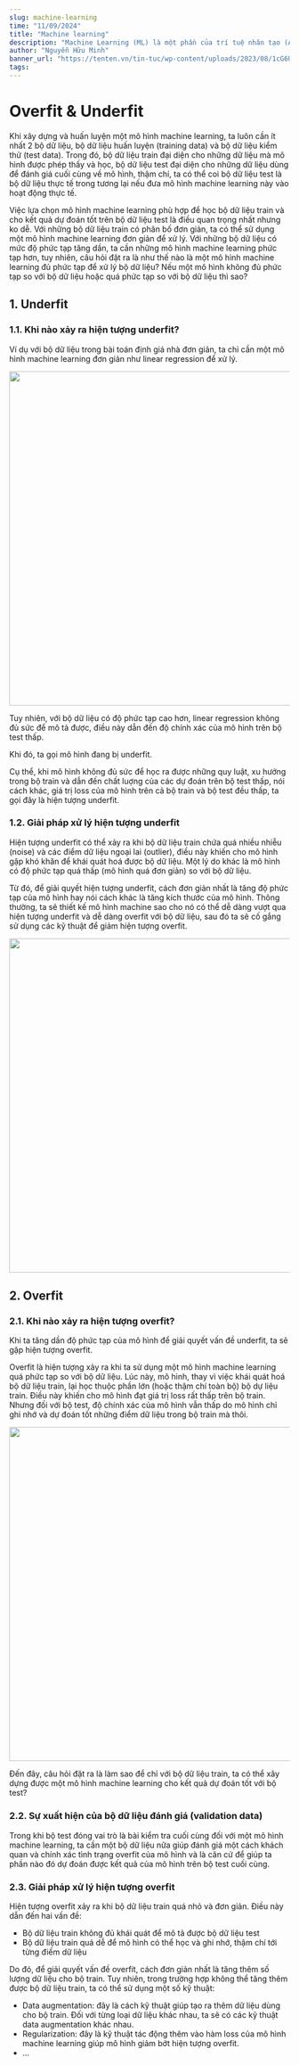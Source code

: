 ```yaml
---
slug: machine-learning
time: "11/09/2024"
title: "Machine learning"
description: "Machine Learning (ML) là một phần của trí tuệ nhân tạo (AI) mà chúng ta dùng để xây dựng các mô hình hoặc chương trình máy tính có khả năng tự học từ dữ liệu."
author: "Nguyễn Hữu Minh"
banner_url: "https://tenten.vn/tin-tuc/wp-content/uploads/2023/08/1cG6U1qstYDijh9bPL42e-Q.jpg"
tags:
---
```


# Overfit & Underfit

Khi xây dựng và huấn luyện một mô hình machine learning, ta luôn cần ít nhất 2 bộ dữ liệu, bộ dữ liệu huấn luyện (training data) và bộ dữ liệu kiểm thử (test data).
Trong đó, bộ dữ liệu train đại diện cho những dữ liệu mà mô hình được phép thấy và học, bộ dữ liệu test đại diện cho những dữ liệu dùng để đánh giá cuối cùng về mô hình, thậm chí, ta có thể coi bộ dữ liệu test là bộ dữ liệu thực tế trong tương lại nếu đưa mô hình machine learning này vào hoạt động thực tế.

Việc lựa chọn mô hình machine learning phù hợp để học bộ dữ liệu train và cho kết quả dự đoán tốt trên bộ dữ liệu test là điều quan trọng nhất nhưng ko dễ.
Với những bộ dữ liệu train có phân bố đơn giản, ta có thể sử dụng một mô hình machine learning đơn giản để xử lý.
Với những bộ dữ liệu có mức độ phức tạp tăng dần, ta cần những mô hình machine learning phức tạp hơn, tuy nhiên, câu hỏi đặt ra là như thế nào là một mô hình machine learning đủ phức tạp để xử lý bộ dữ liệu?
Nếu một mô hình không đủ phức tạp so với bộ dữ liệu hoặc quá phức tạp so với bộ dữ liệu thì sao?

## 1. Underfit

### 1.1. Khi nào xảy ra hiện tượng underfit?

Ví dụ với bộ dữ liệu trong bài toán định giá nhà đơn giản, ta chỉ cần một mô hình machine learning đơn giản như linear regression để xử lý.

<img src="https://miro.medium.com/v2/resize:fit:1400/format:webp/1*khzX1tmUj86vfpzE6Gkf0A.png" style="width: 600px;"/>


Tuy nhiên, với bộ dữ liệu có độ phức tạp cao hơn, linear regression không đủ sức để mô tả được, điều này dẫn đến độ chính xác của mô hình trên bộ test thấp.

Khi đó, ta gọi mô hình đang bị underfit.

Cụ thể, khi mô hình không đủ sức để học ra được những quy luật, xu hướng trong bộ train và dẫn đến chất luợng của các dự đoán trên bộ test thấp, nói cách khác, giá trị loss của mô hình trên cả bộ train và bộ test đều thấp, ta gọi đây là hiện tượng underfit.

### 1.2. Giải pháp xử lý hiện tượng underfit

Hiện tượng underfit có thể xảy ra khi bộ dữ liệu train chứa quá nhiều nhiễu (noise) và các điểm dữ liệu ngoại lai (outlier), điều này khiến cho mô hình gặp khó khăn để khái quát hoá được bộ dữ liệu.
Một lý do khác là mô hình có độ phức tạp quá thấp (mô hình quá đơn giản) so với bộ dữ liệu.

Từ đó, để giải quyết hiện tượng underfit, cách đơn giản nhất là tăng độ phức tạp của mô hình hay nói cách khác là tăng kích thước của mô hình.
Thông thường, ta sẽ thiết kế mô hình machine sao cho nó có thể dễ dàng vượt qua hiện tượng underfit và dễ dàng overfit với bộ dữ liệu, sau đó ta sẽ cố gắng sử dụng các kỹ thuật để giảm hiện tượng overfit.

<img src="https://assets-global.website-files.com/5d7b77b063a9066d83e1209c/61f7b7a8f5f696356910992f_underf%20ov.png" style="width: 600px;"/>

## 2. Overfit

### 2.1. Khi nào xảy ra hiện tượng overfit?

Khi ta tăng dần độ phức tạp của mô hình để giải quyết vấn đề underfit, ta sẽ gặp hiện tượng overfit.

Overfit là hiện tượng xảy ra khi ta sử dụng một mô hình machine learning quá phức tạp so với bộ dữ liệu.
Lúc này, mô hình, thay vì việc khái quát hoá bộ dữ liệu train, lại học thuộc phần lớn (hoặc thậm chí toàn bộ) bộ dự liệu train.
Điều này khiến cho mô hình đạt giá trị loss rất thấp trên bộ train.
Nhưng đối với bộ test, độ chính xác của mô hình vẫn thấp do mô hình chỉ ghi nhớ và dự đoán tốt những điểm dữ liệu trong bộ train mà thôi.

<img src="https://vitalflux.com/wp-content/uploads/2020/12/overfitting-and-underfitting-wrt-model-error-vs-complexity.png" style="width: 600px;"/>

Đến đây, câu hỏi đặt ra là làm sao để chỉ với bộ dữ liệu train, ta có thể xây dựng được một mô hình machine learning cho kết quả dự đoán tốt với bộ test?

### 2.2. Sự xuất hiện của bộ dữ liệu đánh giá (validation data)

Trong khi bộ test đóng vai trò là bài kiểm tra cuối cùng đối với một mô hình machine learning, ta cần một bộ dữ liệu nữa giúp đánh giá một cách khách quan và chính xác tình trạng overfit của mô hình và là căn cứ để giúp ta phần nào đó dự đoán được kết quả của mô hình trên bộ test cuối cùng.

### 2.3. Giải pháp xử lý hiện tượng overfit

Hiện tượng overfit xảy ra khi bộ dữ liệu train quá nhỏ và đơn giản.
Điều này dẫn đến hai vấn đề:
- Bộ dữ liệu train không đủ khái quát để mô tả được bộ dữ liệu test
- Bộ dữ liệu train quá dễ để mô hình có thể học và ghi nhớ, thậm chí tới từng điểm dữ liệu

Do đó, để giải quyết vấn đề overfit, cách đơn giản nhất là tăng thêm số lượng dữ liệu cho bộ train.
Tuy nhiên, trong trường hợp không thể tăng thêm được bộ dữ liệu train, ta có thể sử dụng một số kỹ thuật:
- Data augmentation: đây là cách kỹ thuật giúp tạo ra thêm dữ liệu dùng cho bộ train. Đối với từng loại dữ liệu khác nhau, ta sẽ có các kỹ thuật data augmentation khác nhau.
- Regularization: đây là kỹ thuật tác động thêm vào hàm loss của mô hình machine learning giúp mô hình giảm bớt hiện tượng overfit.
- ...